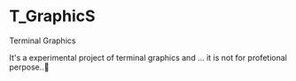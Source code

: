 # T_GraphicS

Terminal Graphics

It's a experimental project of terminal graphics and ...
it is not for profetional perpose..🙂
